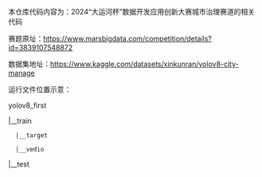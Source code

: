 本仓库代码内容为：2024“大运河杯”数据开发应用创新大赛城市治理赛道的相关代码

赛题原址：https://www.marsbigdata.com/competition/details?id=3839107548872

数据集地址：https://www.kaggle.com/datasets/xinkunran/yolov8-city-manage

运行文件位置示意：

yolov8_first

  |__train

      |__target

      |__vedio
  
  |__test
